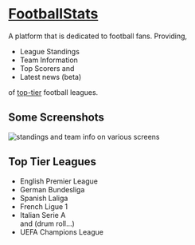 # [FootballStats](https://footballstats.tk)

A platform that is dedicated to football fans. Providing,

- League Standings
- Team Information
- Top Scorers and
- Latest news (beta)

of [top-tier](#top-tier-leagues) football leagues.

## Some Screenshots

![standings and team info on various screens](https://d33wubrfki0l68.cloudfront.net/4dbaefd4e72c653493333dab5edb4299d373a52d/22bee/assets/images/projects/footballstats1.png)


## Top Tier Leagues

- English Premier League
- German Bundesliga
- Spanish Laliga
- French Ligue 1
- Italian Serie A <br />and (drum roll...)
- UEFA Champions League

